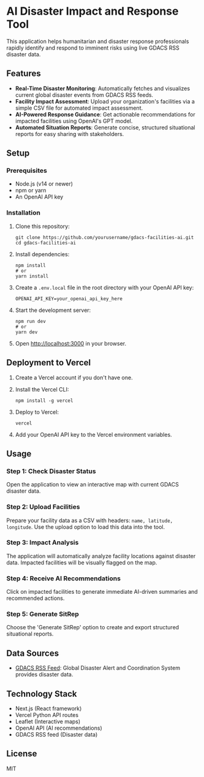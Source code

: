 # AI Disaster Impact and Response Tool

This application helps humanitarian and disaster response professionals rapidly identify and respond to imminent risks using live GDACS RSS disaster data.

## Features

- **Real-Time Disaster Monitoring**: Automatically fetches and visualizes current global disaster events from GDACS RSS feeds.
- **Facility Impact Assessment**: Upload your organization's facilities via a simple CSV file for automated impact assessment.
- **AI-Powered Response Guidance**: Get actionable recommendations for impacted facilities using OpenAI's GPT model.
- **Automated Situation Reports**: Generate concise, structured situational reports for easy sharing with stakeholders.

## Setup

### Prerequisites

- Node.js (v14 or newer)
- npm or yarn
- An OpenAI API key

### Installation

1. Clone this repository:
   ```
   git clone https://github.com/yourusername/gdacs-facilities-ai.git
   cd gdacs-facilities-ai
   ```

2. Install dependencies:
   ```
   npm install
   # or
   yarn install
   ```

3. Create a `.env.local` file in the root directory with your OpenAI API key:
   ```
   OPENAI_API_KEY=your_openai_api_key_here
   ```

4. Start the development server:
   ```
   npm run dev
   # or
   yarn dev
   ```

5. Open [http://localhost:3000](http://localhost:3000) in your browser.

## Deployment to Vercel

1. Create a Vercel account if you don't have one.
2. Install the Vercel CLI:
   ```
   npm install -g vercel
   ```

3. Deploy to Vercel:
   ```
   vercel
   ```

4. Add your OpenAI API key to the Vercel environment variables.

## Usage

### Step 1: Check Disaster Status
Open the application to view an interactive map with current GDACS disaster data.

### Step 2: Upload Facilities
Prepare your facility data as a CSV with headers: `name, latitude, longitude`.
Use the upload option to load this data into the tool.

### Step 3: Impact Analysis
The application will automatically analyze facility locations against disaster data.
Impacted facilities will be visually flagged on the map.

### Step 4: Receive AI Recommendations
Click on impacted facilities to generate immediate AI-driven summaries and recommended actions.

### Step 5: Generate SitRep
Choose the 'Generate SitRep' option to create and export structured situational reports.

## Data Sources

- [GDACS RSS Feed](https://www.gdacs.org/xml/rss.xml): Global Disaster Alert and Coordination System provides disaster data.

## Technology Stack

- Next.js (React framework)
- Vercel Python API routes
- Leaflet (Interactive maps)
- OpenAI API (AI recommendations)
- GDACS RSS feed (Disaster data)

## License

MIT